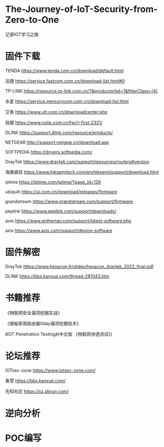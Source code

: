 # The-Journey-of-IoT-Security-from-Zero-to-One
记录IOT学习之路

# 固件下载
TENDA https://www.tenda.com.cn/download/default.html

迅捷 https://service.fastcom.com.cn/download-list.html#0

TP-LINK https://resource.tp-link.com.cn/?&productorlist=1&filterClass=[4]

水星 https://service.mercurycom.com.cn/download-list.html

艾泰 https://www.utt.com.cn/downloadcenter.php

锐捷 https://www.ruijie.com.cn/fw/rj-first-2321/

DLINK https://support.dlink.com/resource/products/

NETGEAR http://support.netgear.cn/download.asp

SOFTPEDIA https://drivers.softpedia.com/

DrayTek https://www.draytek.com/support/resources/routers#version

海康威视 https://www.hiksemitech.com/en/hiksemi/support/download.html

iptime https://iptime.com/iptime/?page_id=126

ubiquiti https://ui.com.cn/download/releases/firmware

grandstream https://www.grandstream.com/support/firmware

peplink https://www.peplink.com/support/downloads/

avm https://www.anthemav.com/support/latest-software.php

axis https://www.axis.com/support/device-software

# 固件解密

DrayTek https://www.hexacon.fr/slides/hexacon_draytek_2022_final.pdf

DLINK   https://bbs.kanxue.com/thread-281043.htm

# 书籍推荐
《物联网安全漏洞挖掘实战》

《揭秘家用路由器0day漏洞挖掘技术》

《IOT Penetration Testing》(中文版 《物联网渗透测试》)

# 论坛推荐

IOTsec-zone https://www.iotsec-zone.com/

看雪 https://bbs.kanxue.com/

先知社区 https://xz.aliyun.com/

# 逆向分析

# POC编写












